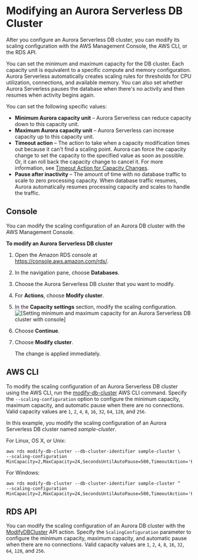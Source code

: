 # Modifying an Aurora Serverless DB Cluster<a name="aurora-serverless.modifying"></a>

After you configure an Aurora Serverless DB cluster, you can modify its scaling configuration with the AWS Management Console, the AWS CLI, or the RDS API\.

You can set the minimum and maximum capacity for the DB cluster\. Each capacity unit is equivalent to a specific compute and memory configuration\. Aurora Serverless automatically creates scaling rules for thresholds for CPU utilization, connections, and available memory\. You can also set whether Aurora Serverless pauses the database when there's no activity and then resumes when activity begins again\.

You can set the following specific values:
+ **Minimum Aurora capacity unit** – Aurora Serverless can reduce capacity down to this capacity unit\.
+ **Maximum Aurora capacity unit** – Aurora Serverless can increase capacity up to this capacity unit\.
+ **Timeout action** – The action to take when a capacity modification times out because it can't find a scaling point\. Aurora can force the capacity change to set the capacity to the specified value as soon as possible\. Or, it can roll back the capacity change to cancel it\. For more information, see [Timeout Action for Capacity Changes](aurora-serverless.how-it-works.md#aurora-serverless.how-it-works.timeout-action)\.
+ **Pause after inactivity** – The amount of time with no database traffic to scale to zero processing capacity\. When database traffic resumes, Aurora automatically resumes processing capacity and scales to handle the traffic\.

## Console<a name="aurora-serverless.modifying.console"></a>

You can modify the scaling configuration of an Aurora DB cluster with the AWS Management Console\.

**To modify an Aurora Serverless DB cluster**

1. Open the Amazon RDS console at [https://console\.aws\.amazon\.com/rds/](https://console.aws.amazon.com/rds/)\.

1. In the navigation pane, choose **Databases**\.

1. Choose the Aurora Serverless DB cluster that you want to modify\.

1. For **Actions**, choose **Modify cluster**\.

1. In the **Capacity settings** section, modify the scaling configuration\.  
![\[Setting minimum and maximum capacity for an Aurora Serverless DB cluster with console\]](http://docs.aws.amazon.com/AmazonRDS/latest/AuroraUserGuide/images/aurora-serverless-capacity.png)

1. Choose **Continue**\.

1. Choose **Modify cluster**\.

   The change is applied immediately\.

## AWS CLI<a name="aurora-serverless.modifying.cli"></a>

To modify the scaling configuration of an Aurora Serverless DB cluster using the AWS CLI, run the [modify\-db\-cluster](https://docs.aws.amazon.com/cli/latest/reference/rds/modify-db-cluster.html) AWS CLI command\. Specify the `--scaling-configuration` option to configure the minimum capacity, maximum capacity, and automatic pause when there are no connections\. Valid capacity values are `1`, `2`, `4`, `8`, `16`, `32`, `64`, `128`, and `256`\.

In this example, you modify the scaling configuration of an Aurora Serverless DB cluster named *sample\-cluster*\.

For Linux, OS X, or Unix:

```
aws rds modify-db-cluster --db-cluster-identifier sample-cluster \
--scaling-configuration MinCapacity=2,MaxCapacity=24,SecondsUntilAutoPause=500,TimeoutAction='ForceApplyCapacityChange',AutoPause=true
```

For Windows:

```
aws rds modify-db-cluster --db-cluster-identifier sample-cluster ^
--scaling-configuration MinCapacity=2,MaxCapacity=24,SecondsUntilAutoPause=500,TimeoutAction='ForceApplyCapacityChange',AutoPause=true
```

## RDS API<a name="aurora-serverless.modifying.api"></a>

You can modify the scaling configuration of an Aurora DB cluster with the [ModifyDBCluster](https://docs.aws.amazon.com/AmazonRDS/latest/APIReference/API_ModifyDBCluster.html) API action\. Specify the `ScalingConfiguration` parameter to configure the minimum capacity, maximum capacity, and automatic pause when there are no connections\. Valid capacity values are `1`, `2`, `4`, `8`, `16`, `32`, `64`, `128`, and `256`\.